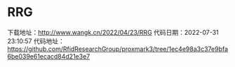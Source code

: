 # RRG
下载地址：http://www.wangk.cn/2022/04/23/RRG
代码日期：2022-07-31 23:10:57
代码地址：https://github.com/RfidResearchGroup/proxmark3/tree/1ec4e98a3c37e9bfa6be039e61ecacd84d21e3e7
